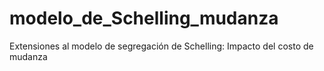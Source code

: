 # modelo_de_Schelling_mudanza
Extensiones al modelo de segregación de Schelling: Impacto del costo de mudanza
